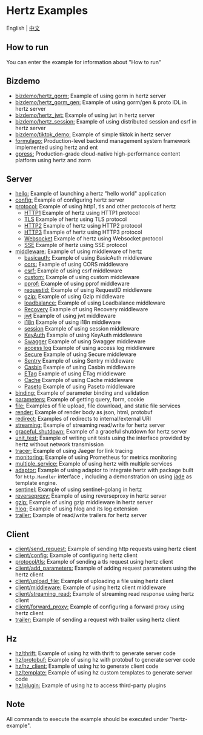# Hertz Examples

English | [中文](README_CN.md)

## How to run

You can enter the example for information about  "How to run"

## Bizdemo

- [bizdemo/hertz_gorm:](bizdemo/hertz_gorm) Example of using gorm in hertz server
- [bizdemo/hertz_gorm_gen:](bizdemo/hertz_gorm_gen) Example of using gorm/gen & proto IDL in hertz server
- [bizdemo/hertz_jwt:](bizdemo/hertz_jwt) Example of using jwt in hertz server
- [bizdemo/hertz_session:](bizdemo/hertz_session) Example of using distributed session and csrf in hertz server
- [bizdemo/tiktok_demo:](bizdemo/tiktok_demo) Example of simple tiktok in hertz server
- [formulago:](https://github.com/chenghonour/formulago) Production-level backend management system framework implemented using hertz and ent
- [gpress:](https://github.com/springrain/gpress) Production-grade cloud-native high-performance content platform using hertz and zorm

## Server

- [hello:](hello) Example of launching a hertz "hello world" application
- [config:](config) Example of configuring hertz server
- [protocol:](protocol) Example of using http1, tls and other protocols of hertz
  - [HTTP1](https://github.com/cloudwego/hertz-examples/tree/main/protocol/http1) Example of hertz using HTTP1 protocol
  - [TLS](https://github.com/cloudwego/hertz-examples/tree/main/protocol/tls) Example of hertz using TLS protocol
  - [HTTP2](https://github.com/hertz-contrib/http2/tree/main/examples) Example of hertz using HTTP2 protocol
  - [HTTP3](https://github.com/hertz-contrib/http3/tree/main/examples/quic-go) Example of hertz using HTTP3 protocol
  - [Websocket](https://github.com/hertz-contrib/websocket/tree/main/examples) Example of hertz using Websocket protocol
  - [SSE](https://github.com/hertz-contrib/sse/tree/main/examples) Example of hertz using SSE protocol
- [middleware:](middleware) Example of using middleware of hertz
  - [basicauth:](middleware/basicauth) Example of using BasicAuth middleware
  - [cors:](middleware/CORS) Example of using CORS middleware
  - [csrf:](middleware/csrf) Example of using csrf middleware
  - [custom:](middleware/custom) Example of using custom middleware
  - [pprof:](middleware/pprof) Example of using pprof middleware
  - [requestid:](middleware/requestid) Example of using RequestID middleware
  - [gzip:](middleware/gzip) Example of using Gzip middleware
  - [loadbalance:](middleware/loadbalance) Example of using Loadbalance middleware
  - [Recovery](https://www.cloudwego.io/docs/hertz/tutorials/basic-feature/middleware/recovery/) Example of using Recovery middleware
  - [jwt](https://github.com/hertz-contrib/jwt/tree/main/example/basic) Example of using jwt middleware
  - [i18n](https://github.com/hertz-contrib/i18n/tree/main/example) Example of using i18n middleware
  - [session](https://github.com/hertz-contrib/sessions/tree/main/_example) Example of using session middleware
  - [KeyAuth](https://github.com/hertz-contrib/keyauth/tree/main/example) Example of using KeyAuth middleware
  - [Swagger](https://github.com/swaggo/gin-swagger/tree/master/example) Example of using Swagger middleware
  - [access log](https://github.com/hertz-contrib/logger/tree/main/accesslog/example) Example of using access log middleware
  - [Secure](https://github.com/hertz-contrib/secure/tree/main/example/custom) Example of using Secure middleware
  - [Sentry](https://github.com/hertz-contrib/hertzsentry) Example of using Sentry middleware
  - [Casbin](https://github.com/hertz-contrib/casbin/tree/main/example) Example of using Casbin middleware
  - [ETag](https://github.com/hertz-contrib/etag/tree/main/example) Example of using ETag middleware
  - [Cache](https://github.com/hertz-contrib/cache/tree/main/example) Example of using Cache middleware
  - [Paseto](https://github.com/hertz-contrib/paseto/tree/main/example) Example of using Paseto middleware
- [binding:](binding) Example of parameter binding and validation
- [parameters:](parameter) Example of getting query, form, cookie
- [file:](file) Examples of file upload, file download, and static file services
- [render:](render) Example of render body as json, html, protobuf
- [redirect:](redirect)  Examples of redirects to internal/external URI
- [streaming:](streaming) Example of streaming read/write for hertz server
- [graceful_shutdown:](graceful_shutdown) Example of a graceful shutdown for hertz server
- [unit_test:](unit_test) Example of writing unit tests using the interface provided by hertz without network transmission
- [tracer:](tracer) Example of using Jaeger for link tracing
- [monitoring:](monitoring) Example of using Prometheus for metrics monitoring
- [multiple_service:](multiple_service) Example of using hertz with multiple services
- [adaptor:](adaptor) Example of using adaptor to integrate hertz with package built for `http.Handler` interface , including a demonstration on using [jade](https://github.com/Joker/jade)
  as template engine.
- [sentinel:](sentinel) Example of using sentinel-golang in hertz
- [reverseproxy:](reverseproxy/standard) Example of using reverseproxy in hertz server
- [gzip:](middleware/gzip) Example of using gzip middleware in hertz server
- [hlog:](hlog) Example of using hlog and its log extension
- [trailer:](trailer) Example of read/write trailers for hertz server

## Client

- [client/send_request:](client/send_request) Example of sending http requests using hertz client
- [client/config:](client/config) Example of configuring hertz client
- [protocol/tls:](protocol/tls) Example of sending a tls request using hertz client
- [client/add_parameters:](client/add_parameters) Example of adding request parameters using the hertz client
- [client/upload_file:](client/upload_file) Example of uploading a file using hertz client
- [client/middleware:](client/middleware) Example of using hertz client middleware
- [client/streaming_read:](client/streaming_read) Example of streaming read response using hertz client
- [client/forward_proxy:](client/forward_proxy) Example of configuring a forward proxy using hertz client
- [trailer:](trailer) Example of sending a request with trailer using hertz client

## Hz

- [hz/thrift:](hz/thrift) Example of using hz with thrift to generate server code
- [hz/protobuf:](hz/protobuf) Example of using hz with protobuf to generate server code
- [hz/hz_client:](hz/hz_client) Example of using hz to generate client code
- [hz/template:](hz/template) Example of using hz custom templates to generate server code
- [hz/plugin:](hz/plugin) Example of using hz to access third-party plugins

## Note

All commands to execute the example should be executed under "hertz-example".
